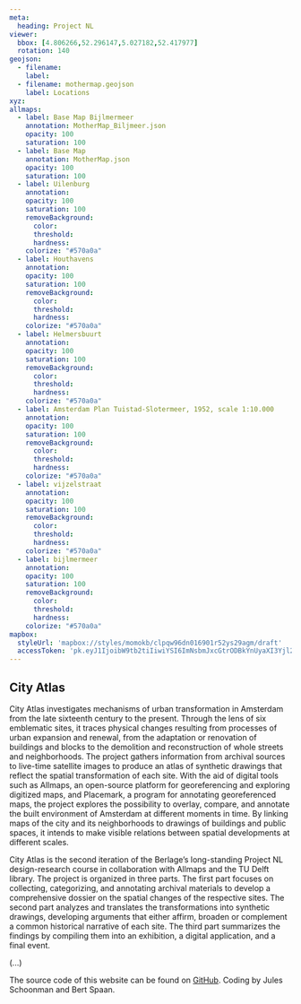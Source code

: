```yaml
---
meta:
  heading: Project NL
viewer:
  bbox: [4.806266,52.296147,5.027182,52.417977]
  rotation: 140
geojson:
  - filename:
    label:
  - filename: mothermap.geojson
    label: Locations
xyz:
allmaps:
  - label: Base Map Bijlmermeer
    annotation: MotherMap_Biljmeer.json
    opacity: 100
    saturation: 100
  - label: Base Map
    annotation: MotherMap.json
    opacity: 100
    saturation: 100
  - label: Uilenburg
    annotation: 
    opacity: 100
    saturation: 100
    removeBackground:
      color: 
      threshold: 
      hardness: 
    colorize: "#570a0a"
  - label: Houthavens
    annotation: 
    opacity: 100
    saturation: 100
    removeBackground:
      color: 
      threshold: 
      hardness: 
    colorize: "#570a0a"
  - label: Helmersbuurt
    annotation: 
    opacity: 100
    saturation: 100
    removeBackground:
      color: 
      threshold: 
      hardness: 
    colorize: "#570a0a"
  - label: Amsterdam Plan Tuistad-Slotermeer, 1952, scale 1:10.000
    annotation: 
    opacity: 100
    saturation: 100
    removeBackground:
      color: 
      threshold: 
      hardness: 
    colorize: "#570a0a"
  - label: vijzelstraat
    annotation: 
    opacity: 100
    saturation: 100
    removeBackground:
      color: 
      threshold: 
      hardness: 
    colorize: "#570a0a"
  - label: bijlmermeer
    annotation: 
    opacity: 100
    saturation: 100
    removeBackground:
      color: 
      threshold: 
      hardness: 
    colorize: "#570a0a"
mapbox:
  styleUrl: 'mapbox://styles/momokb/clpqw96dn016901r52ys29agm/draft'
  accessToken: 'pk.eyJ1IjoibW9tb2tiIiwiYSI6ImNsbmJxcGtrODBkYnUyaXI3Yjl2ODR1NTkifQ.OvugAnw_FwWro66sJ7Rl5A'
---
```

## City Atlas

City Atlas investigates mechanisms of urban transformation in Amsterdam from the late sixteenth century to the present. Through the lens of six emblematic sites, it traces physical changes resulting from processes of urban expansion and renewal, from the adaptation or renovation of buildings and blocks to the demolition and reconstruction of whole streets and neighborhoods. The project gathers information from archival sources to live-time satellite images to produce an atlas of synthetic drawings that reflect the spatial transformation of each site. With the aid of digital tools such as Allmaps, an open-source platform for georeferencing and exploring digitized maps, and Placemark, a program for annotating georeferenced maps, the project explores the possibility to overlay, compare, and annotate the built environment of Amsterdam at different moments in time. By linking maps of the city and its neighborhoods to drawings of buildings and public spaces, it intends to make visible relations between spatial developments at different scales. 

City Atlas is the second iteration of the Berlage’s long-standing Project NL design-research course in collaboration with Allmaps and the TU Delft library. The project is organized in three parts. The first part focuses on collecting, categorizing, and annotating archival materials to develop a comprehensive dossier on the spatial changes of the respective sites. The second part analyzes and translates the transformations into synthetic drawings, developing arguments that either affirm, broaden or complement a common historical narrative of each site. The third part summarizes the findings by compiling them into an exhibition, a digital application, and a final event.



(...)

The source code of this website can be found on [GitHub](https://github.com/theberlage/city-atlas-app). Coding by Jules Schoonman and Bert Spaan.